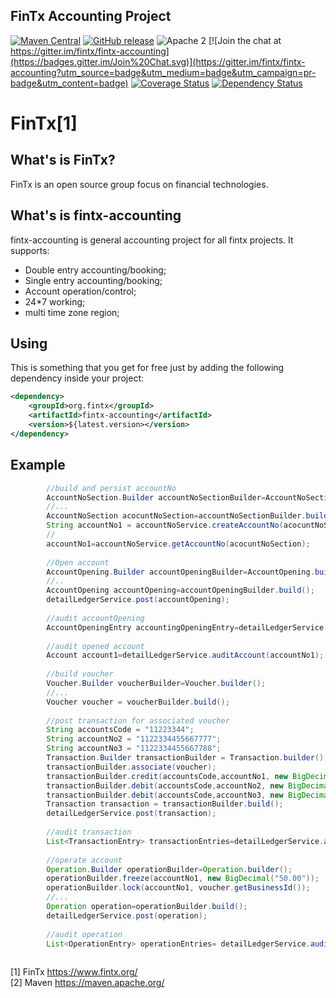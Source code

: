 ## FinTx Accounting Project


[![Maven Central](https://maven-badges.herokuapp.com/maven-central/org.fintx/fintx-accounting/badge.svg?style=flat-square)](https://maven-badges.herokuapp.com/maven-central/org.fintx/fintx-accounting/)
[![GitHub release](https://img.shields.io/github/release/fintx/fintx-accounting.svg)](https://github.com/fintx/fintx-accounting/releases)
![Apache 2](http://img.shields.io/badge/license-Apache%202-red.svg)
[![Join the chat at https://gitter.im/fintx/fintx-accounting](https://badges.gitter.im/Join%20Chat.svg)](https://gitter.im/fintx/fintx-accounting?utm_source=badge&utm_medium=badge&utm_campaign=pr-badge&utm_content=badge)
[![Coverage Status](https://coveralls.io/repos/github/fintx/fintx-accounting/badge.svg)](https://coveralls.io/github/fintx/fintx-accounting)
[![Dependency Status](https://www.versioneye.com/user/projects/598c0fd5368b0838d3a25438/badge.svg?style=flat)](https://www.versioneye.com/user/projects/598c0fd5368b0838d3a25438)

# FinTx[1]

## What's is FinTx?

FinTx is an open source group focus on financial technologies.

## What's is fintx-accounting

fintx-accounting is general accounting project for all fintx projects. It supports:    
* Double entry accounting/booking;
* Single entry accounting/booking;
* Account operation/control;
* 24*7 working;
* multi time zone region;

## Using
This is something that you get for free just by adding the following dependency inside your project:

```xml
<dependency>
    <groupId>org.fintx</groupId>
    <artifactId>fintx-accounting</artifactId>
    <version>${latest.version></version>
</dependency>
```
## Example

```java
        //build and persist accountNo
        AccountNoSection.Builder accountNoSectionBuilder=AccountNoSection.builder();
        //...
        AccountNoSection acocuntNoSection=accountNoSectionBuilder.build();
        String accountNo1 = accountNoService.createAccountNo(acocuntNoSection);
        //
        accountNo1=accountNoService.getAccountNo(acocuntNoSection);
        
        //Open account
        AccountOpening.Builder accountOpeningBuilder=AccountOpening.builder();
        //..
        AccountOpening accountOpening=accountOpeningBuilder.build();
        detailLedgerService.post(accountOpening);
        
        //audit accountOpening
        AccountOpeningEntry accountingOpeningEntry=detailLedgerService.auditAccountOpening(accountNo1);
        
        //audit opened account
        Account account1=detailLedgerService.auditAccount(accountNo1);
        
        //build voucher
        Voucher.Builder voucherBuilder=Voucher.builder();
        //...
        Voucher voucher = voucherBuilder.build();
        
        //post transaction for associated voucher
        String accountsCode = "11223344";
        String accountNo2 = "1122334455667777";
        String accountNo3 = "1122334455667788";
        Transaction.Builder transactionBuilder = Transaction.builder();
        transactionBuilder.associate(voucher);
        transactionBuilder.credit(accountsCode,accountNo1, new BigDecimal("100.00"));
        transactionBuilder.debit(accountsCode,accountNo2, new BigDecimal("50.00"));
        transactionBuilder.debit(accountsCode,accountNo3, new BigDecimal("50.00"));
        Transaction transaction = transactionBuilder.build();
        detailLedgerService.post(transaction);
        
        //audit transaction
        List<TransactionEntry> transactionEntries=detailLedgerService.auditTransaction(accountNo1, LocalDate.now(), voucher.getBusinessId());
        
        //operate account
        Operation.Builder operationBuilder=Operation.builder();
        operationBuilder.freeze(accountNo1, new BigDecimal("50.00"));
        operationBuilder.lock(accountNo1, voucher.getBusinessId());
        //...
        Operation operation=operationBuilder.build();
        detailLedgerService.post(operation);
        
        //audit operation
        List<OperationEntry> operationEntries= detailLedgerService.auditOperation(accountNo1, LocalDate.now(), voucher.getBusinessId());
      
```


[1] FinTx https://www.fintx.org/    
[2] Maven https://maven.apache.org/

